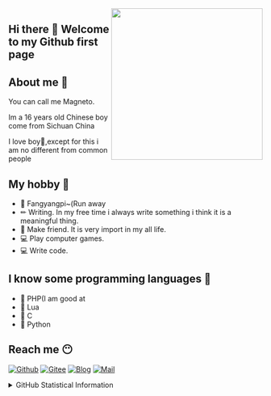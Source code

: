 <img align="right"  width="300" height="300" src="https://q1.qlogo.cn/g?b=qq&nk=2357307393&s=640">

## Hi there 👋 Welcome to my Github first page

## About me 🤔

You can call me Magneto.

Im a 16 years old Chinese boy come from Sichuan China

I love boy🌈,except for this i am no different from common people

## My hobby 🧡

- 🤣 Fangyangpi~(Run away
- ✏  Writing. In my free time i always write something i think it is a meaningful thing.
- 🤝 Make friend. It is very import in my all life.
- 💻 Play computer games.
- 💻 Write code.

## I know some programming languages 🤖

- 🍓 PHP(I am good at
- 🍓 Lua
- 🍓 C
- 🍓 Python

## Reach me 😶
[![Github](https://img.shields.io/github/followers/ouyangyanhuo?style=for-the-badge&logo=github)](https://github.com/ouyangyanhuo)
[![Gitee](https://img.shields.io/badge/Gitee-Magnetokuwan-red?style=for-the-badge&logo=gitee)](https://gitee.com/Magnetokuwan)
[![Blog](https://img.shields.io/badge/Blog-幸吾有志-blue?style=for-the-badge)](https://www.symbk.cn/)
[![Mail](https://img.shields.io/badge/EMAIL-magento@88.com-e?style=for-the-badge)](mailto:magento@88.com)

<details>
  
<summary>GitHub Statistical Information</summary>
<br><br>
  
<img align="center" width="51%" src="https://github-readme-stats.vercel.app/api/top-langs/?username=ouyangyanhuo&show_icons=true" />
<br><br>
<img align="center" src="https://github-readme-stats.anuraghazra1.vercel.app/api?username=ouyangyanhuo&show_icons=true" />
<br><br>
 
<img align="center" width="1708" src="https://cdn.jsdelivr.net/gh/fyhgay/CDNS@latest/2021/07/16/1c0bb6fd8b5029f886b799a162b1d1ba.png">
  
<img align="center" src="https://github4life.herokuapp.com/ouyangyanhuo.gif">

</details>
